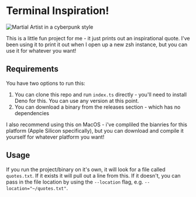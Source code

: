 # Terminal Inspiration!

![Martial Artist in a cyberpunk style]("artist.png")

This is a little fun project for me - it just prints out an inspirational quote. I've been using it to print it out when I open up a new zsh instance, but you can use it for whatever you want!

## Requirements

You have two options to run this:

1. You can clone this repo and run `index.ts` directly - you'll need to install Deno for this. You can use any version at this point.
2. You can download a binary from the releases section - which has no dependencies

I also recommend using this on MacOS - i've compliled the bianries for this platform (Apple Silicon specifically), but you can download and compile it yourself for whatever platform you want!

## Usage

If you run the project/binary on it's own, it will look for a file called `quotes.txt`. If it exists it will pull out a line from this. If it doesn't, you can pass in the file location by using the `--location` flag, e.g. `--location="~/quotes.txt"`.
